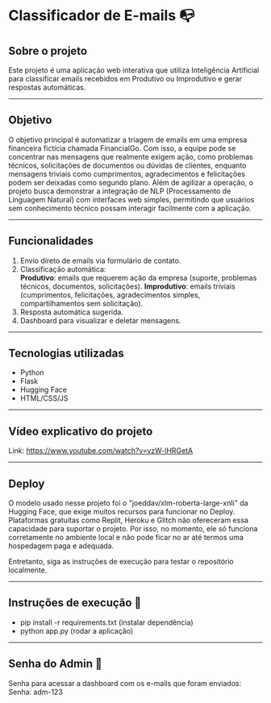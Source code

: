 # Classificador de E-mails 📭

## Sobre o projeto

Este projeto é uma aplicação web interativa que utiliza Inteligência Artificial para classificar emails recebidos em Produtivo ou Improdutivo e gerar respostas automáticas. 

---

## Objetivo

O objetivo principal é automatizar a triagem de emails em uma empresa financeira fictícia chamada FinancialGo. 
Com isso, a equipe pode se concentrar nas mensagens que realmente exigem ação, como problemas técnicos, solicitações de documentos ou dúvidas de clientes, enquanto mensagens triviais como cumprimentos, agradecimentos e felicitações podem ser deixadas como segundo plano.
Além de agilizar a operação, o projeto busca demonstrar a integração de NLP (Processamento de Linguagem Natural) com interfaces web simples, permitindo que usuários sem conhecimento técnico possam interagir facilmente com a aplicação.

---

## Funcionalidades
1. Envio direto de emails via formulário de contato. 
2. Classificação automática:<br>
  **Produtivo**: emails que requerem ação da empresa (suporte, problemas técnicos, documentos, solicitações).
  **Improdutivo**: emails triviais (cumprimentos, felicitações, agradecimentos simples, compartilhamentos sem solicitação).
3. Resposta automática sugerida.
4. Dashboard para visualizar e deletar mensagens.

---

## Tecnologias utilizadas
- Python 
- Flask
- Hugging Face 
- HTML/CSS/JS

---

## Vídeo explicativo do projeto 
Link: https://www.youtube.com/watch?v=vzW-lHRGetA

---

## Deploy
O modelo usado nesse projeto foi o "joeddav/xlm-roberta-large-xnli" da Hugging Face, que exige muitos recursos para funcionar no Deploy. Plataformas gratuitas como Replit, Heroku e Glitch não ofereceram essa capacidade para suportar o projeto. Por isso, no momento, ele só funciona corretamente no ambiente local e não pode ficar no ar até termos uma hospedagem paga e adequada.

Entretanto, siga as instruções de execução para testar o repositório localmente. 

---

## Instruções de execução 📃
- pip install -r requirements.txt (instalar dependência)
- python app.py (rodar a aplicação)

---

## Senha do Admin 🔑 
Senha para acessar a dashboard com os e-mails que foram enviados:<br>
Senha: adm-123
